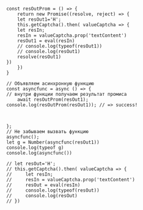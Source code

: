         
        const resOutProm = () => {
            return new Promise((resolve, reject) => {
            let resOut1='H';
            this.getCaptcha().then( valueCaptcha => {
            let resIn;
            resIn = valueCaptcha.prop('textContent')
            resOut1 = eval(resIn)
            // console.log(typeof(resOut1))
            // console.log(resOut1)
            resolve(resOut1)
        })
            })
        }
        
        // Объявляем асинхронную функцию
        const asyncfunc = async () => {
        // внутри функции получаем результат промиса
            await resOutProm(resOut1);
        console.log(resOutProm(resOut1)); // => success!


        
        };
        // Не забываем вызвать функцию
        asyncfunc();
        let g = Number(asyncfunc(resOut1))
        console.log(typeof g)
        console.log(asyncfunc())
        
        // let resOut='H';
        // this.getCaptcha().then( valueCaptcha => {
        //     let resIn;
        //     resIn = valueCaptcha.prop('textContent')
        //     resOut = eval(resIn)
        //     console.log(typeof(resOut))
        //     console.log(resOut)
        // })